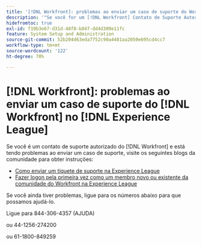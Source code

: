 ```yaml
---
title: '[!DNL Workfront]: problemas ao enviar um caso de suporte do Workfront no Experience League'
description: '"Se você for um [!DNL Workfront] Contato de Suporte Autorizado e estiver com problemas ao enviar um caso de suporte, ligue para os números abaixo para que possamos ajudá-lo.'
hidefromtoc: true
exl-id: f19b3e67-d31d-48f8-b847-dd4d309e11fc
feature: System Setup and Administration
source-git-commit: 52b204d63eda7752c90a4481aa2050e695cd4cc7
workflow-type: tm+mt
source-wordcount: '122'
ht-degree: 70%

---
```


# [!DNL Workfront]: problemas ao enviar um caso de suporte do [!DNL Workfront] no [!DNL Experience League]

Se você é um contato de suporte autorizado do [!DNL Workfront] e está tendo problemas ao enviar um caso de suporte, visite os seguintes blogs da comunidade para obter instruções:

* [Como enviar um tíquete de suporte na Experience League](https://experienceleaguecommunities.adobe.com/t5/workfront-blogs/how-to-submit-a-support-ticket-on-experience-league/ba-p/461737?profile.language=pt)
* [Fazer logon pela primeira vez como um membro novo ou existente da comunidade do Workfront na Experience League](https://experienceleaguecommunities.adobe.com/t5/workfront-blogs/logging-in-for-the-first-time-as-a-new-or-existing-workfront/ba-p/461472?profile.language=pt)

Se você ainda tiver problemas, ligue para os números abaixo para que possamos ajudá-lo.

Ligue para 844-306-4357 (AJUDA)

ou 44-1256-274200

ou 61-1800-849259
